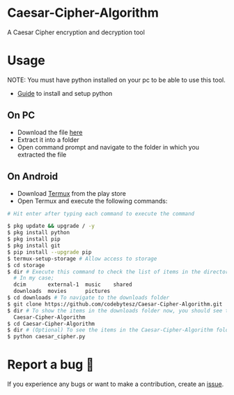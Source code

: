 # Caesar-Cipher-Algorithm
A Caesar Cipher encryption and decryption tool

# Usage
NOTE: You must have python installed on your pc to be able to use this tool.
- <a href="https://realpython.com/installing-python/">Guide</a> to install and setup python

## On PC
- Download the file <a href="https://github.com/HybridCodes/Caesar-Cipher-Algorithm/releases">here</a>
- Extract it into a folder
- Open command prompt and navigate to the folder in which you extracted the file

## On Android
- Download <a href="https://play.google.com/store/apps/details?id=com.termux&hl=en_US&gl=US">Termux</a> from the play store
- Open Termux and execute the following commands:
```bash
# Hit enter after typing each command to execute the command

$ pkg update && upgrade / -y
$ pkg install python
$ pkg install pip 
$ pkg install git
$ pip install --upgrade pip
$ termux-setup-storage # Allow access to storage
$ cd storage
$ dir # Execute this command to check the list of items in the directory in which you're currently in
  # In my case;
  dcim       external-1  music    shared
  downloads  movies      pictures
$ cd downloads # To navigate to the downloads folder
$ git clone https://github.com/codebytesz/Caesar-Cipher-Algorithm.git
$ dir # To show the items in the downloads folder now, you should see the cloned item among the files listed
  Caesar-Cipher-Algorithm
$ cd Caesar-Cipher-Algorithm
$ dir # (Optional) To see the items in the Caesar-Cipher-Algorithm folder
$ python caesar_cipher.py
```
# Report a bug :bug:
If you experience any bugs or want to make a contribution, create an <a href="https://github.com/codebytesz/Caesar-Cipher-Algorithm/issues">issue</a>.